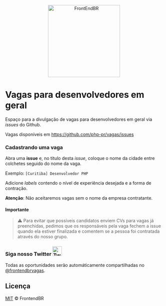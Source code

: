 <p align="center">
  <img src="https://avatars0.githubusercontent.com/u/16963863?v=3&s=200.jpg" alt="FrontEndBR" width="230" />
</p>

# Vagas para desenvolvedores em geral

Espaço para a divulgação de vagas para desenvolvedores em geral via _issues_ do Github.

Vagas disponíveis em https://github.com/php-pr/vagas/issues

### Cadastrando uma vaga

Abra uma **issue** e, no titulo desta _issue_, coloque o nome da cidade entre colchetes seguido do nome da vaga.

Exemplo: `[Curitiba] Desenvolvedor PHP`

Adicione _labels_ contendo o nível de experiência desejada e a forma de contração.

**Atenção**: Não aceitaremos vagas sem o nome da empresa contratante.

#### Importante

> :warning: Para evitar que possíveis candidatos enviem CVs para vagas já preenchidas, pedimos que os responsáveis pela vaga fechem a issue quando ela estiver finalizada e comentem se a pessoa foi contratada através do nosso grupo.

### Siga nosso Twitter <img src="https://cloud.githubusercontent.com/assets/3603793/18564664/f0a4eb36-7b62-11e6-83f8-4eaebee644b0.png" alt="Twitter" width="30" />

Todas as oportunidades serão automáticamente compartilhadas no [@frontendbrvagas](https://twitter.com/frontendbrvagas).
 
## Licença

[MIT](LICENSE.md) &copy; FrontendBR
